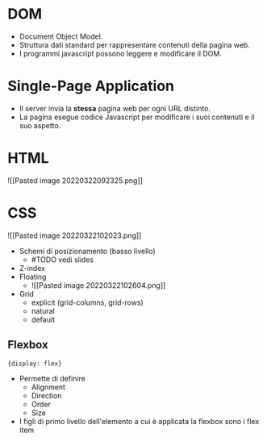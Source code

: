 # DOM
- Document Object Model.
- Struttura dati standard per rappresentare contenuti della pagina web.
- I programmi javascript possono leggere e modificare il DOM.

# Single-Page Application
- Il server invia la **stessa** pagina web per ogni URL distinto.
- La pagina esegue codice Javascript per modificare i suoi contenuti e il suo aspetto.

# HTML
![[Pasted image 20220322092325.png]]

# CSS
![[Pasted image 20220322102023.png]]
- Schemi di posizionamento (basso livello)
	-  #TODO vedi slides
- Z-index
- Floating
	- ![[Pasted image 20220322102604.png]]
- Grid
	- explicit (grid-columns, grid-rows)
	- natural
	- default

## Flexbox
`{display: flex}`
- Permette di definire
	- Alignment
	- Direction
	- Order
	- Size
- I figli di primo livello dell'elemento a cui è applicata la flexbox sono i flex item